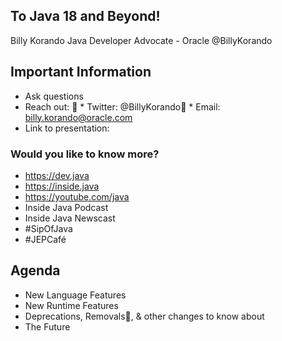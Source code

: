 ## To Java 18 and Beyond!
Billy Korando
Java Developer Advocate - Oracle
@BillyKorando
>>
## Important Information

* Ask questions
* Reach out:  * Twitter: @BillyKorando * Email: billy.korando@oracle.com
* Link to presentation:  
>>
### Would you like to know more?

* https://dev.java
* https://inside.java
* https://youtube.com/java 
* Inside Java Podcast
* Inside Java Newscast
* #SipOfJava
* #JEPCafé
>>
## Agenda
* New Language Features
* New Runtime Features
* Deprecations, Removals, & other changes to know about
* The Future



